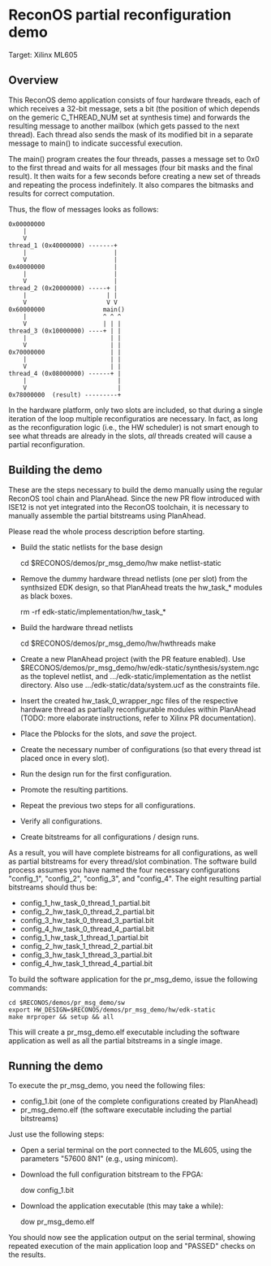 ReconOS partial reconfiguration demo
====================================

Target: Xilinx ML605

Overview
--------

This ReconOS demo application consists of four hardware threads, each of which
receives a 32-bit message, sets a bit (the position of which depends on the
gemeric C_THREAD_NUM set at synthesis time) and forwards the resulting message
to another mailbox (which gets passed to the next thread). Each thread also
sends the mask of its modified bit in a separate message to main() to indicate
successful execution.

The main() program creates the four threads, passes a message set to 0x0 to
the first thread and waits for all messages (four bit masks and the final
result). It then waits for a few seconds before creating a new set of threads
and repeating the process indefinitely. It also compares the bitmasks and
results for correct computation.

Thus, the flow of messages looks as follows:

    0x00000000
        |
        V
    thread_1 (0x40000000) -------+
        |                        |
        V                        |
    0x40000000                   |
        |                        |
        V                        |
    thread_2 (0x20000000) -----+ |
        |                      | |
        V                      V V
    0x60000000                main()
        |                     ^ ^ ^
        V                     | | |
    thread_3 (0x10000000) ----+ | |
        |                       | |
        V                       | |
    0x70000000                  | |
        |                       | |
        V                       | |
    thread_4 (0x08000000) ------+ |
        |                         |
        V                         |
    0x78000000  (result) ---------+


In the hardware platform, only two slots are included, so that during a single
iteration of the loop multiple reconfiguratios are necessary. In fact, as long
as the reconfiguration logic (i.e., the HW scheduler) is not smart enough to
see what threads are already in the slots, _all_ threads created will cause a
partial reconfiguration.


Building the demo
-----------------

These are the steps necessary to build the demo manually using the regular
ReconOS tool chain and PlanAhead. Since the new PR flow introduced with ISE12
is not yet integrated into the ReconOS toolchain, it is necessary to manually
assemble the partial bitstreams using PlanAhead.

Please read the whole process description before starting.


* Build the static netlists for the base design

    cd $RECONOS/demos/pr_msg_demo/hw
    make netlist-static


* Remove the dummy hardware thread netlists (one per slot) from the
synthsized EDK design, so that PlanAhead treats the hw_task_* modules as black
boxes.

    rm -rf edk-static/implementation/hw_task_*


* Build the hardware thread netlists

    cd $RECONOS/demos/pr_msg_demo/hw/hwthreads
    make


* Create a new PlanAhead project (with the PR feature enabled). Use
$RECONOS/demos/pr_msg_demo/hw/edk-static/synthesis/system.ngc as the toplevel
netlist, and .../edk-static/implementation as the netlist directory. Also use
.../edk-static/data/system.ucf as the constraints file.

* Insert the created hw_task_0_wrapper_ngc files of the respective hardware
thread as partially reconfigurable modules within PlanAhead (TODO: more
elaborate instructions, refer to Xilinx PR documentation).

* Place the Pblocks for the slots, and *save* the project.

* Create the necessary number of configurations (so that every thread ist
placed once in every slot).

* Run the design run for the first configuration.

* Promote the resulting partitions.

* Repeat the previous two steps for all configurations.

* Verify all configurations.

* Create bitstreams for all configurations / design runs.

As a result, you will have complete bistreams for all configurations, as well
as partial bitstreams for every thread/slot combination. The software build
process assumes you have named the four necessary configurations "config_1",
"config_2", "config_3", and "config_4". The eight resulting partial bitstreams
should thus be:

* config_1_hw_task_0_thread_1_partial.bit
* config_2_hw_task_0_thread_2_partial.bit
* config_3_hw_task_0_thread_3_partial.bit
* config_4_hw_task_0_thread_4_partial.bit
* config_1_hw_task_1_thread_1_partial.bit
* config_2_hw_task_1_thread_2_partial.bit
* config_3_hw_task_1_thread_3_partial.bit
* config_4_hw_task_1_thread_4_partial.bit

To build the software application for the pr_msg_demo, issue the following
commands:

    cd $RECONOS/demos/pr_msg_demo/sw
    export HW_DESIGN=$RECONOS/demos/pr_msg_demo/hw/edk-static
    make mrproper && setup && all

This will create a pr_msg_demo.elf executable including the software
application as well as all the partial bitstreams in a single image.


Running the demo
----------------

To execute the pr_msg_demo, you need the following files:

* config_1.bit (one of the complete configurations created by PlanAhead)
* pr_msg_demo.elf (the software executable including the partial bitstreams)

Just use the following steps:

* Open a serial terminal on the port connected to the ML605, using the
parameters "57600 8N1" (e.g., using minicom).
* Download the full configuration bitstream to the FPGA:

    dow config_1.bit

* Download the application executable (this may take a while):

    dow pr_msg_demo.elf

You should now see the application output on the serial terminal, showing
repeated execution of the main application loop and "PASSED" checks on the
results.

